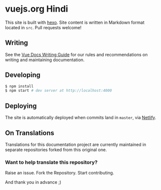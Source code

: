 ﻿# vuejs.org Hindi

This site is built with [hexo](http://hexo.io/). Site content is written in Markdown format located in `src`. Pull requests welcome!

## Writing

See the [Vue Docs Writing Guide](https://github.com/vuejs/vuejs.org/blob/master/writing-guide.md) for our rules and recommendations on writing and maintaining documentation.

## Developing

``` bash
$ npm install
$ npm start # dev server at http://localhost:4000
```

## Deploying

The site is automatically deployed when commits land in `master`, via [Netlify](https://www.netlify.com/).

## On Translations

Translations for this documentation project are currently maintained in separate repositories forked from this original one.

### Want to help translate this repository?

Raise an issue.
Fork the Repository.
Start contributing.

And thank you in advance ;)
